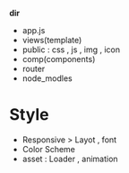 __dir__
- app.js
- views(template)
- public : css , js , img , icon
- comp(components)
- router
- node_modles

# Style
- Responsive > Layot , font
- Color Scheme
- asset : Loader , animation
